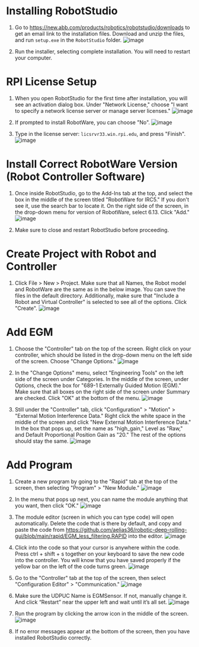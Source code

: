 # Installing RobotStudio
1. Go to https://new.abb.com/products/robotics/robotstudio/downloads to get an email link to the installation files. Download and unzip the files, and run `setup.exe` in the `RobotStudio` folder.
![image](https://user-images.githubusercontent.com/4022499/213512053-987b86d9-b725-41af-b4e0-c4338c3761fa.png)

2. Run the installer, selecting complete installation. You will need to restart your computer.

# RPI License Setup
1. When you open RobotStudio for the first time after installation, you will see an activation dialog box. Under "Network License," choose "I want to specify a network license server or manage server licenses."
![image](https://user-images.githubusercontent.com/123105763/213563150-cc7e31fc-8891-4f6a-81d3-8a0e6d73d983.png)

2. If prompted to install RobotWare, you can choose "No".
![image](https://user-images.githubusercontent.com/123105763/213565512-49bb251e-5ab6-4cfa-a765-036bc0f3b68c.png)

3. Type in the license server: `licsrvr33.win.rpi.edu`, and press "Finish".
![image](https://user-images.githubusercontent.com/123105763/213564529-55114ac5-2357-4f34-a6bc-b16ce99364f5.png)

# Install Correct RobotWare Version (Robot Controller Software)
1. Once inside RobotStudio, go to the Add-Ins tab at the top, and select the box in the middle of the screen titled "RobotWare for IRC5." If you don't see it, use the search bar to locate it. On the right side of the screen, in the drop-down menu for version of RobotWare, select 6.13. Click "Add." 
![image](https://user-images.githubusercontent.com/123105763/213566326-4254f93c-8fa1-43a2-9fb4-1d90c60b0716.png)

2. Make sure to close and restart RobotStudio before proceeding.

# Create Project with Robot and Controller
1. Click File > New > Project. Make sure that all Names, the Robot model and RobotWare are the same as in the below image. You can save the files in the default directory. Additionally, make sure that "Include a Robot and Virtual Controller" is selected to see all of the options. Click "Create".
![image](https://user-images.githubusercontent.com/123105763/213567148-8cad9fe1-238a-4868-a670-62613fb76d4f.png)

# Add EGM
1. Choose the "Controller" tab on the top of the screen. Right click on your controller, which should be listed in the drop-down menu on the left side of the screen. Choose "Change Options."
![image](https://user-images.githubusercontent.com/123105763/213568324-f554c90f-6173-4d0e-ad05-10fbb38f5c52.png)

2. In the "Change Options" menu, select "Engineering Tools" on the left side of the screen under Categories. In the middle of the screen, under Options, check the box for "689-1 Externally Guided Motion (EGM)." Make sure that all boxes on the right side of the screen under Summary are checked. Click "OK" at the bottom of the menu.
![image](https://user-images.githubusercontent.com/123105763/213568413-0dc9314d-20a5-4254-b665-abedf126cf0f.png)

3. Still under the "Controller" tab, click "Configuration" > "Motion" > "External Motion Interference Data." Right click the white space in the middle of the screen and click "New External Motion Interference Data." In the box that pops up, set the name as "high_gain," Level as "Raw," and Default Proportional Position Gain as "20." The rest of the options should stay the same.
![image](https://user-images.githubusercontent.com/123105763/213751651-63e17253-1d5a-4282-88e3-7263bc063c19.png)

# Add Program
1. Create a new program by going to the "Rapid" tab at the top of the screen, then selecting "Program" > "New Module." 
![image](https://user-images.githubusercontent.com/123105763/213569029-6b893fe2-ebaa-452e-8069-b8e96ed2faea.png)

2. In the menu that pops up next, you can name the module anything that you want, then click "OK."
![image](https://user-images.githubusercontent.com/123105763/213569230-99c2337d-1a24-40fa-a4e6-84111407a76c.png)

3. The module editor (screen in which you can type code) will open automatically. Delete the code that is there by default, and copy and paste the code from https://github.com/aelias36/robotic-deep-rolling-gui/blob/main/rapid/EGM_less_filtering.RAPID into the editor. 
![image](https://user-images.githubusercontent.com/123105763/213569669-5f6cca12-e5a1-47c2-82ac-8a8de7dedd71.png)

4. Click into the code so that your cursor is anywhere within the code. Press ctrl + shift + s together on your keyboard to save the new code into the controller. You will know that you have saved properly if the yellow bar on the left of the code turns green.
![image](https://user-images.githubusercontent.com/123105763/213569970-4d55d683-e6e0-4ea1-a8d8-2768c1070251.png)

5. Go to the "Controller" tab at the top of the screen, then select "Configuration Editor" > "Communication." 
![image](https://user-images.githubusercontent.com/123105763/213570498-7874732a-b74b-4241-acbc-c9ae411d376d.png)

6. Make sure the UDPUC Name is EGMSensor. If not, manually change it. And click “Restart” near the upper left and wait until it’s all set.
![image](https://user-images.githubusercontent.com/123105763/213570655-86622920-a5ba-4e6b-8dbd-e18cb146767f.png)

7. Run the program by clicking the arrow icon in the middle of the screen.
![image](https://user-images.githubusercontent.com/123105763/213570815-d593cbfe-e116-41a6-85de-18f3c8674c98.png)

8. If no error messages appear at the bottom of the screen, then you have installed RobotStudio correctly.
